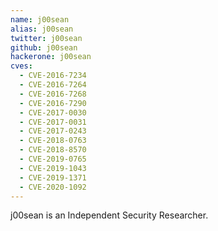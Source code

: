 ```yaml
---
name: j00sean
alias: j00sean
twitter: j00sean
github: j00sean
hackerone: j00sean
cves:
  - CVE-2016-7234
  - CVE-2016-7264
  - CVE-2016-7268
  - CVE-2016-7290
  - CVE-2017-0030
  - CVE-2017-0031
  - CVE-2017-0243
  - CVE-2018-0763
  - CVE-2018-8570
  - CVE-2019-0765
  - CVE-2019-1043
  - CVE-2019-1371
  - CVE-2020-1092
---
```

j00sean is an Independent Security Researcher.
